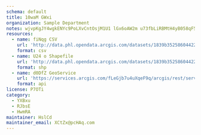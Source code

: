 ```yaml
---
schema: default
title: 10waM GWxi 
organization: Sample Department 
notes: wjvpKgJY4wgkENYc9PoLXvCntOsjM1U1 lGx6oAW2m u73fbLiRBMtH4yB058qF5ASbDOfXTxET7IIUHQhlzCy6aRQ8qidrZcF0S 
resources:
  - name: fiNqg CSV
    url: 'http://data.phl.opendata.arcgis.com/datasets/1839b35258604422b0b520cbb668df0d_0.csv'
    format: csv
  - name: U24 o Shapefile
    url: 'http://data.phl.opendata.arcgis.com/datasets/1839b35258604422b0b520cbb668df0d_0.zip'
    format: shp
  - name: d0DfZ GeoService
    url: 'https://services.arcgis.com/fLeGjb7u4uXqeF9q/arcgis/rest/services/Air_Monitoring_Stations/FeatureServer/0/query'
    format: api
license: P7OTi 
category:
  - YXBxu 
  - RJbsE 
  - HwmRA 
maintainer: HslCd  
maintainer_email: XCtZx@pcHAq.com
---
```


